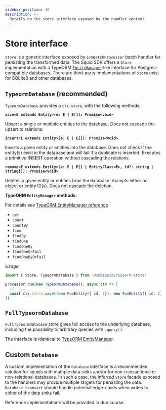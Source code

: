 ```yaml
---
sidebar_position: 40
description: >-
  Details on the store interface exposed by the handler context
---
```


# Store interface

`Store` is a generic interface exposed by `EvmBatchProcessor` batch handler for persisting the transformed data. The Squid SDK offers a `Store` implementation with a TypeORM [`EntityManager`](https://orkhan.gitbook.io/typeorm/docs/entity-manager-api)-like interface for Postgres-compatible databases. There are third-party implementations of `Store` exist for SQLite3 and other databases.

## `TypeormDatabase` (recommended)

`TypeormDatabase` provides a `ctx.store`, with the following methods:

**`save<E extends Entity>(e: E | E[]): Promise<void>`** 

Upsert a single or multiple entities to the database. Does not cascade the upsert to relations.

**`insert<E extends Entity>(e: E | E[]): Promise<void>`**

Inserts a given entity or entities into the database. Does not check if the entity(s) exist in the database and will fail if a duplicate is inserted. Executes a primitive INSERT operation without cascading the relations.


**`remove<E extends Entity>(e: E | E[] | EntityClass<E>, id?: string | string[]): Promise<void>`**

Deletes a given entity or entities from the database. Accepts either an object or entity ID(s). Does not cascade the deletion.

**TypeORM `EntityManager` methods:**

For details see [TypeORM EntityManager reference](https://orkhan.gitbook.io/typeorm/docs/entity-manager-api)

- `get`
- `count`
- `countBy` 
- `find`
- `findBy`
- `findOne`
- `findOneBy`
- `findOneOrFail`
- `findOneByOrFail`

*Usage:*
 
```ts
import { Store, TypeormDatabase } from '@subsquid/typeorm-store'

processor.run(new TypeormDatabase(), async ctx => {
  // ...  
  await ctx.store.save([new FooEntity({ id: 1}), new FooEntity({ id: 2})])
})
```

## `FullTypeormDatabase`

`FullTypeormDatabase` store gives full access to the underlying database, including the possibility to arbitrary queries with `.query()`.

The interface is identical to [TypeORM EntityManager](https://orkhan.gitbook.io/typeorm/docs/entity-manager-api).
 
## Custom `Database`

A custom implementation of the `Database` interface is a recommended solution for squids with multiple data sinks and/or for non-transactional or non-relational databases. In such a case, the inferred `Store` facade exposed to the handlers may provide multiple targets for persisting the data. `Database.transact` should handle potential edge-cases when writes to either of the data sinks fail. 

Reference implementations will be provided in due course.
